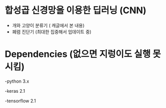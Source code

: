 # 합성곱 신경망을 이용한 딥러닝 (CNN) 

- 개와 고양이 분류기 ( 캐글에서 본 내용) 
- 폐렴 진단기 (최대한 집중해서 업데이트 중)
  
  

# Dependencies (없으면 지렁이도 실행 못시킴) 

  -python 3.x 
  
  -keras 2.1 
  
  -tensorflow 2.1
